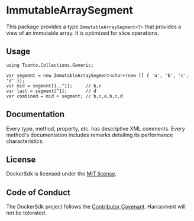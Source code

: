 # ImmutableArraySegment

This package provides a type `ImmutableArraySegment<T>` that provides a view of an immutable array. It is optimized for slice operations.

## Usage

```
using Tsonto.Collections.Generic;

var segment = new ImmutableArraySegment<char>(new [] { 'a', 'b', 'c', 'd' });
var mid = segment[1..^1];     // b,c
var last = segment[^1];       // d
var combined = mid + segment; // b,c,a,b,c,d
```

## Documentation
Every type, method, property, etc. has descriptive XML comments. Every method's documentation includes remarks detailing its performance characteristics.

## License
DockerSdk is licensed under the [MIT license](LICENSE).

## Code of Conduct
The DockerSdk project follows the [Contributor Covenant](CODE_OF_CONDUCT.md). Harrasment will not be tolerated.

